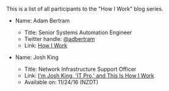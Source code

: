 This is a list of all participants to the "How I Work" blog series.

- Name: Adam Bertram
  - Title: Senior Systems Automation Engineer
  - Twitter handle: [@adbertram](https://twitter.com/adbertram)
  - Link: [How I Work](http://www.adamtheautomator.com/__trashed/)

- Name: Josh King
  - Title: Network Infrastructure Support Officer
  - Link: [I'm Josh King, 'IT Pro,' and This Is How I Work](http://king.geek.nz/2016/11/24/how-i-work/)
  - Available on: 11/24/16 (NZDT)
